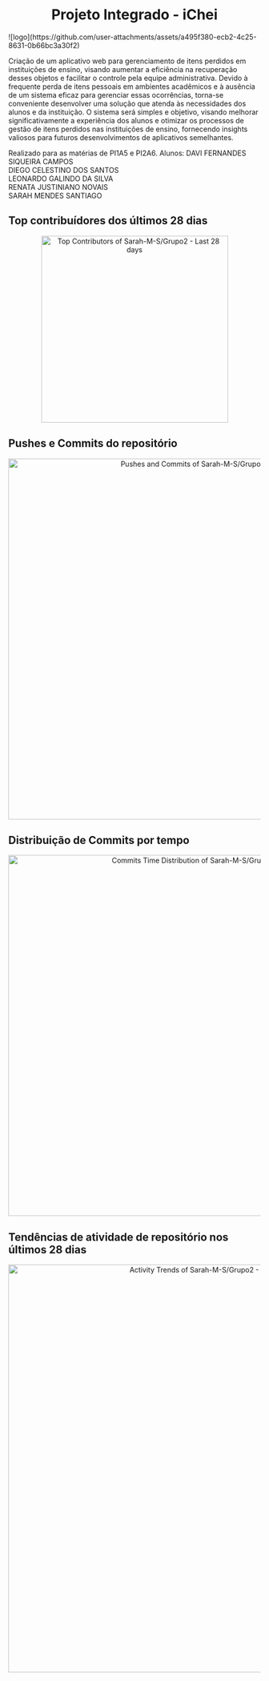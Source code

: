 <h1 align="center">Projeto Integrado - iChei</h1>
![logo](https://github.com/user-attachments/assets/a495f380-ecb2-4c25-8631-0b66bc3a30f2)

Criação de um aplicativo web para gerenciamento de itens perdidos em instituições de ensino, visando aumentar a eficiência na recuperação desses objetos e facilitar o controle pela equipe administrativa. Devido à frequente perda de itens pessoais em ambientes acadêmicos e à ausência de um sistema eficaz para gerenciar essas ocorrências, torna-se conveniente desenvolver uma solução que atenda às necessidades dos alunos e da instituição. O sistema será simples e objetivo, visando melhorar significativamente a experiência dos alunos e otimizar os processos de gestão de itens perdidos nas instituições de ensino, fornecendo insights valiosos para futuros desenvolvimentos de aplicativos semelhantes.

Realizado para as matérias de PI1A5 e PI2A6.
Alunos:
DAVI FERNANDES SIQUEIRA CAMPOS <br>
DIEGO CELESTINO DOS SANTOS <br>
LEONARDO GALINDO DA SILVA <br>
RENATA JUSTINIANO NOVAIS <br>
SARAH MENDES SANTIAGO <br>

<!-- Contribuidores ativos -->

## Top contribuídores dos últimos 28 dias

<a href="https://next.ossinsight.io/widgets/official/compose-recent-top-contributors?repo_id=763202825" target="_blank" style="display: block" align="center">
  <picture>
    <source media="(prefers-color-scheme: dark)" srcset="https://next.ossinsight.io/widgets/official/compose-recent-top-contributors/thumbnail.png?repo_id=763202825&image_size=auto&color_scheme=dark" width="373" height="auto">
    <img alt="Top Contributors of Sarah-M-S/Grupo2 - Last 28 days" src="https://next.ossinsight.io/widgets/official/compose-recent-top-contributors/thumbnail.png?repo_id=763202825&image_size=auto&color_scheme=light" width="373" height="auto">
  </picture>
</a>
<!-- Made with [OSS Insight](https://ossinsight.io/) -->

## Pushes e Commits do repositório
<!-- Copy-paste in your Readme.md file -->

<a href="https://next.ossinsight.io/widgets/official/analyze-repo-pushes-and-commits-per-month?repo_id=763202825" target="_blank" style="display: block" align="center">
  <picture>
    <source media="(prefers-color-scheme: dark)" srcset="https://next.ossinsight.io/widgets/official/analyze-repo-pushes-and-commits-per-month/thumbnail.png?repo_id=763202825&image_size=auto&color_scheme=dark" width="721" height="auto">
    <img alt="Pushes and Commits of Sarah-M-S/Grupo2" src="https://next.ossinsight.io/widgets/official/analyze-repo-pushes-and-commits-per-month/thumbnail.png?repo_id=763202825&image_size=auto&color_scheme=light" width="721" height="auto">
  </picture>
</a>

<!-- Made with [OSS Insight](https://ossinsight.io/) -->

## Distribuição de Commits por tempo

<!-- Copy-paste in your Readme.md file -->

<a href="https://next.ossinsight.io/widgets/official/analyze-repo-commits-time-distribution?repo_id=763202825&period=last_1_year&zone=0" target="_blank" style="display: block" align="center">
  <picture>
    <source media="(prefers-color-scheme: dark)" srcset="https://next.ossinsight.io/widgets/official/analyze-repo-commits-time-distribution/thumbnail.png?repo_id=763202825&period=last_1_year&zone=0&image_size=auto&color_scheme=dark" width="721" height="auto">
    <img alt="Commits Time Distribution of Sarah-M-S/Grupo2" src="https://next.ossinsight.io/widgets/official/analyze-repo-commits-time-distribution/thumbnail.png?repo_id=763202825&period=last_1_year&zone=0&image_size=auto&color_scheme=light" width="721" height="auto">
  </picture>
</a>

<!-- Made with [OSS Insight](https://ossinsight.io/) -->

## Tendências de atividade de repositório nos últimos 28 dias
<!-- Copy-paste in your Readme.md file -->

<a href="https://next.ossinsight.io/widgets/official/compose-activity-trends?repo_id=763202825" target="_blank" style="display: block" align="center">
  <picture>
    <source media="(prefers-color-scheme: dark)" srcset="https://next.ossinsight.io/widgets/official/compose-activity-trends/thumbnail.png?repo_id=763202825&image_size=auto&color_scheme=dark" width="815" height="auto">
    <img alt="Activity Trends of Sarah-M-S/Grupo2 - Last 28 days" src="https://next.ossinsight.io/widgets/official/compose-activity-trends/thumbnail.png?repo_id=763202825&image_size=auto&color_scheme=light" width="815" height="auto">
  </picture>
</a>

<!-- Made with [OSS Insight](https://ossinsight.io/) -->
